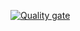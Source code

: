[![Quality gate](https://sonarcloud.io/api/project_badges/quality_gate?project=mengdi0301)](https://sonarcloud.io/dashboard?id=mengdi0301)
